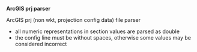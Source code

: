 **ArcGIS prj parser**

ArcGIS prj (non wkt, projection config data) file parser

- all numeric representations in section values are parsed as double
- the config line must be without spaces, otherwise some values may be considered incorrect
